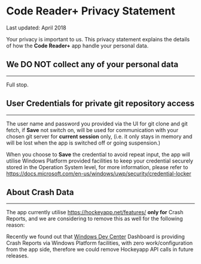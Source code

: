 # Code Reader+ Privacy Statement

Last updated: April 2018

Your privacy is important to us. This privacy statement explains the details of how the __Code Reader+__ app handle your personal data.

## We DO NOT collect any of your personal data
---
Full stop.

## User Credentials for private git repository access
---
The user name and password you provided via the UI for git clone and git fetch, if __Save__ not switch on, will be used for communication with your chosen git server for __current session__ only, (i.e. it only stays in memory and will be lost when the app is switched off or going suspension.)

When you choose to __Save__ the credential to avoid repeat input, the app will utilise Windows Platform provided facilities to keep your credential securely stored in the Operation System level, for more information, please refer to  
https://docs.microsoft.com/en-us/windows/uwp/security/credential-locker

## About Crash Data
---
The app currently utilise https://hockeyapp.net/features/ __only for__ Crash Reports, and we are considering to remove this as well for the following reason:

Recently we found out that [Windows Dev Center](https://developer.microsoft.com/en-us/windows) Dashboard is providing Crash Reports via Windows Platform facilities, with zero work/configuration from the app side, therefore we could remove Hockeyapp API calls in future releases.
